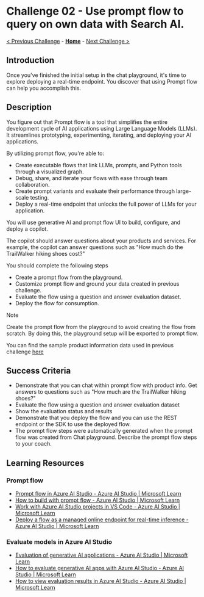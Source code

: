 # Challenge 02 - Use prompt flow to query on own data with Search AI.

 [< Previous Challenge](./Challenge-01.md) - **[Home](../README.md)** - [Next Challenge >](./Challenge-03.md)
 
## Introduction

Once you've finished the initial setup in the chat playground, it's time to explore deploying a real-time endpoint. You discover that using Prompt flow can help you accomplish this.

## Description

You figure out that Prompt flow is a tool that simplifies the entire development cycle of AI applications using Large Language Models (LLMs). It streamlines prototyping, experimenting, iterating, and deploying your AI applications.

By utilizing prompt flow, you're able to:
- Create executable flows that link LLMs, prompts, and Python tools through a visualized graph.
- Debug, share, and iterate your flows with ease through team collaboration.
- Create prompt variants and evaluate their performance through large-scale testing.
- Deploy a real-time endpoint that unlocks the full power of LLMs for your application.

You will use generative AI and prompt flow UI to build, configure, and deploy a copilot.

The copilot should answer questions about your products and services. For example, the copilot can answer questions such as "How much do the TrailWalker hiking shoes cost?"

You should complete the following steps
- Create a prompt flow from the playground.
- Customize prompt flow and ground your data created in previous challenge.
- Evaluate the flow using a question and answer evaluation dataset.
- Deploy the flow for consumption.

> [!NOTE]
> Create the prompt flow from the playground to avoid creating the flow from scratch. By doing this, the playground setup will be exported to prompt flow.

You can find the sample product information data used in previous challenge [here](./Resources/Challenge-01/Data/product-info)

## Success Criteria
- Demonstrate that you can chat within prompt flow with product info. Get answers to questions such as "How much are the TrailWalker hiking shoes?"
- Evaluate the flow using a question and answer evaluation dataset
- Show the evaluation status and results
- Demonstrate that you deploy the flow and you can use the REST endpoint or the SDK to use the deployed flow.
- The prompt flow steps were automatically generated when the prompt flow was created from Chat playground. Describe the prompt flow steps to your coach.

## Learning Resources

### Prompt flow
- [Prompt flow in Azure AI Studio - Azure AI Studio | Microsoft Learn](https://learn.microsoft.com/en-us/azure/ai-studio/how-to/prompt-flow)
- [How to build with prompt flow - Azure AI Studio | Microsoft Learn](https://learn.microsoft.com/en-us/azure/ai-studio/how-to/flow-develop)
- [Work with Azure AI Studio projects in VS Code - Azure AI Studio | Microsoft Learn](https://learn.microsoft.com/en-us/azure/ai-studio/how-to/develop/vscode)
- [Deploy a flow as a managed online endpoint for real-time inference - Azure AI Studio | Microsoft Learn](https://learn.microsoft.com/en-us/azure/ai-studio/how-to/flow-deploy)
### Evaluate models in Azure AI Studio
- [Evaluation of generative AI applications - Azure AI Studio | Microsoft Learn](https://learn.microsoft.com/en-us/azure/ai-studio/concepts/evaluation-approach-gen-ai)
- [How to evaluate generative AI apps with Azure AI Studio - Azure AI Studio | Microsoft Learn](https://learn.microsoft.com/en-us/azure/ai-studio/how-to/evaluate-generative-ai-app)
- [How to view evaluation results in Azure AI Studio - Azure AI Studio | Microsoft Learn](https://learn.microsoft.com/en-us/azure/ai-studio/how-to/evaluate-flow-results)